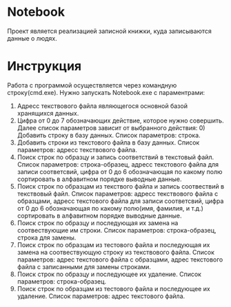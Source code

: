 # Notebook
Проект является реализацией записной книжки, куда записываются данные о людях.
# Инструкция
Работа с программой осуществляется через командную строку(cmd.exe). Нужно запускать Notebook.exe с параментрами:
1) Адресс текствового файла являющегося основной базой хранящихся данных.
2) Цифра от 0 до 7 обозначающих действие, которое нужно совершить.
Далее список параметров зависит от выбранного действия:
    0) Добавить строку в базу данных. Список параметров: строка.
  1) Добавить строки из текстового файла в базу данных. Список параметров: адресс текствового файла.
  2) Поиск строк по образцу и запись соответствий в текстовый файл. Список параметров: строка-образец, адресс текстового файла для записи соответсвий, цифра от 0 до 6 обозначающая по какому полю сортировать в алфавитном порядке выводные данные.
  3) Поиск строк по образцам из текствого файла и запись соотвествий в текствовый файл. Список параметров: адресс текствового файла с образцами, адресс текстового файла для записи соответсвий, цифра от 0 до 6 обозначающая по какому полю(имя, фамилия, и т.д.) сортировать в алфавитном порядке выводные данные.
  4) Поиск строк по образцу и последующая их замена на соотвествующие им строки. Список параметров: строка-образец, строка для замены.
  5) Поиск строк по образцам из тестового файла и последующая их замена на соотвествующую строку из текствового файла. Список параметров: адрес текстового файла с образцами, адрес текстового файла с записанными для замены строками.
  6) Поиск строк по образцу и последующее их удаление. Список параметров: строка-образец.
  7) Поиск строк по образцам из тестового файла и последующее их удаление. Список параметров: адрес текстового файла.
